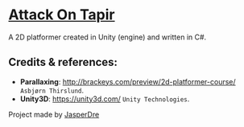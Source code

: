 [Attack On Tapir](https://github.com/cortexarts/Attack-on-Tapir)
==================================================

A 2D platformer created in Unity (engine) and written in C#.

Credits & references:
--------------------------------------

- **Parallaxing**: http://brackeys.com/preview/2d-platformer-course/ `Asbjørn Thirslund`.
- **Unity3D**: https://unity3d.com/ `Unity Technologies`.

Project made by [JasperDre](https://github.com/JasperDre)
